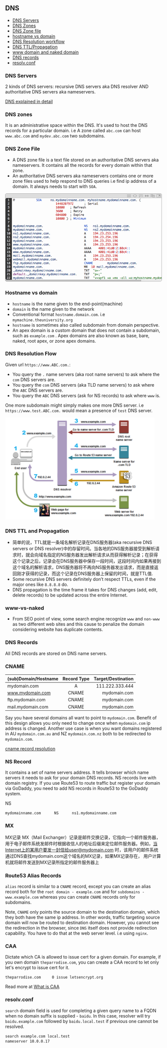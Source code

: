 ## DNS

- [DNS Servers](#dns-servers)
- [DNS Zones](#dns-zones)
- [DNS Zone file](#dns-zone-file)
- [hostname vs domain](#hostname-vs-domain)
- [DNS Resolution workflow](#dns-resolution-flow)
- [DNS TTL/Propagation](#dns-ttl-propagation)
- [www domain and naked domain](#www-vs-naked)
- [DNS records](#dns-records)
- [resolv.conf](#resolv.conf)

### DNS Servers

2 kinds of DNS servers: recursive DNS servers aka DNS resolver AND authoritative DNS servers aka nameservers.

[DNS explained in detail](https://jvns.ca/blog/how-updating-dns-works/)

### DNS zones

It is an administrative space within the DNS. It's used to host the DNS records for a particular domain. i.e A zone called `abc.com` can host `www.abc.com` and `mydev.abc.com` two subdomains.

### DNS Zone File

- A DNS zone file is a text file stored on an authoritative DNS servers aka nameservers. It contains all the records for every domain within that zone.
- An authoritative DNS servers aka nameservers contains one or more zone files used to help respond to DNS queries i.e find ip address of a domain. It always needs to start with `SOA`.

![dns-records-overview](dns-records-overview.png)

### Hostname vs domain

- `hostname` is the name given to the end-point(machine)
- `domain` is the name given to the network
- Conventional format `hostname.domain.com`. i.e `mymachine.theuniversity.org`
- `hostname` is sometimes also called subdomain from domain perspective.
- An apex domain is a custom domain that does not contain a subdomain, such as `example.com` . Apex domains are also known as base, bare, naked, root apex, or zone apex domains.

### DNS Resolution Flow

Given url `https://www.ABC.com.`:

- You query the `.` name servers (aka root name servers) to ask where the `com` DNS servers are.
- You query the `com` DNS servers (aka TLD name servers) to ask where the `ABC` DNS servers are.
- You query the `ABC` DNS servers (ask for NS records) to ask where `www` is.

One more subdomain might simply makes one more DNS server. i.e `https://www.test.ABC.com.` would mean a presence of `test` DNS server.

<img src="./dns_resolution_process.png" width="480" height="327">

### DNS TTL and Propagation

- 简单的说，TTL就是一条域名解析记录在DNS服务器(aka recursive DNS servers or DNS resolver)中的存留时间。当各地的DNS服务器接受到解析请求时，就会向域名指定的NS服务器发出解析请求从而获得解析记录；在获得这个记录之后，记录会在DNS服务器中保存一段时间，这段时间内如果再接到这个域名的解析请求，DNS服务器将不再向NS服务器发出请求，而是直接返回刚才获得的记录，而这个记录在DNS服务器上保留的时间，就是TTL值.
- Some recursive DNS servers definitely don’t respect TTLs, even if the major ones like `8.8.8.8` do.
- DNS propagation is the time frame it takes for DNS changes (add, edit, delete records) to be updated across the entire Internet.

### www-vs-naked

- From SEO point of view, some search engine recognize `www` and `non-www` as two different web sites and this cause to penalize the domain considering website has duplicate contents.

### DNS Records

All DNS records are stored on DNS name servers.

### CNAME

| (sub)Domain/Hostname | Record Type | Target/Destination |
| -------------------- | :---------: | -----------------: |
| mydomain.com         |      A      |    111.222.333.444 | mydomain.com |
| www.mydomain.com     |    CNAME    |       mydomain.com |
| ftp.mydomain.com     |    CNAME    |       mydomain.com |
| mail.mydomain.com    |    CNAME    |       mydomain.com |

Say you have several domains all want to point to `mydomain.com`. Benefit of this design allows you only need to change once when `mydomain.com` ip address is changed. Another use case is when you want domains registered in AU `mydomain.com.au` and NZ `mydomain.com.nz` both to be redirected to `mydomain.com`.

[cname record resolution](https://webmasters.stackexchange.com/questions/118044/do-i-need-a-certificate-to-redirect-via-cname)

### NS Record

It contains a set of name servers address. It tells browser which name servers it needs to ask for your domain DNS records. NS records live with domain registry. If you use Route53 to route traffic but register your domain via GoDaddy, you need to add NS records in Route53 to the GoDaddy system.

NS

```
mydomainname.com      NS      ns1.mydomainname.com
```

### MX

>>>
MX记录 MX（Mail Exchanger）记录是邮件交换记录，它指向一个邮件服务器，用于电子邮件系统发邮件时根据收信人的地址后缀来定位邮件服务器。例如，当Internet上的某用户要发一封信给user@mydomain.com 时，该用户的邮件系统通过DNS查找mydomain.com这个域名的MX记录，如果MX记录存在， 用户计算机就将邮件发送到MX记录所指定的邮件服务器上

### Route53 Alias Records

`alias` record is similar to a `CNAME` record, except you can create an alias record both for the `root domain - example.com` and for `subdomains - www.example.com` whereas you can create `CNAME` records only for subdomains.

Note, `CNAME` only points the source domain to the destination domain, which they both have the same ip address. In other words, traffic targeting source domain will now be routed to destination domain. However, you cannot see the redirection in the browser, since `DNS` itself does not provide redirection capability. You have to do that at the web server level. i.e using `nginx`.

### CAA

Dictate which CA is allowed to issue cert for a given domain. For example, if you own domain `theparrodise.com`, you can create a CAA record to let only let's encrypt to issue cert for it.

```
theparrodise.com     0 issue letsencrypt.org
```
Read more at [What is CAA](https://www.thesslstore.com/blog/what-is-caa-record-certificate-authority-authorization/)

### resolv.conf

`search` domain field is used for completing a given query name to a FQDN when no domain suffix is supplied - `baidu`. In this case, resolver will try `baidu.example.com` followed by `baidu.local.test` if previous one cannot be resolved.

```
search example.com local.test
nameserver 10.0.0.17
```
